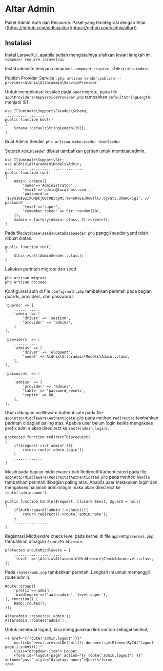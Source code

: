 # Altar Admin
Paket Admin Auth dan Resource. Paket yang terintegrasi dengan Altar ([https://github.com/aldhix/altar](https://github.com/aldhix/altar))

## Instalasi

Instal Laravel/UI, apabila sudah mengistallnya silahkan lewati langkah ini. 
`composer require laravel/ui`

Instal adminlte dengan composer.
`composer require aldhix/altaradmin`

Publish Provider Service .
`php artisan vendor:publish --provider=Aldhix\Altaradmin\ServiceProvider`

Untuk menghindari kesalah pada saat migrate, pada file `app\Providers\AppServiceProvider.php` tambahkan `defaultStringLength` menjadi 191.

    use Illuminate\Support\Facades\Schema;
    ..................
    public function boot()
    {
    	Schema::defaultStringLength(191);
    }

Buat Admin Seeder.
`php artisan make:seeder UserSeeder`

Setelah `AdminSeeder` dibuat  tambahkan peritah untuk membuat admin.

    use Illuminate\Support\Str;
    use Aldhix\Altaradmin\Models\Admin;
    ....................................
    public function run()
    {
	    Admin::create([
		    'name'=>'Administrator',
		    'email'=>'admin@localhost.com',
		    'password'=> '$2y$10$92IXUNpkjO0rOQ5byMi.Ye4oKoEa3Ro9llC/.og/at2.uheWG/igi', // password
		    'level'=>'super',
		    'remember_token' => Str::random(10),
	    ]);
	    $admin = factory(Admin::class, 2)->create();
    }


Pada file`database\seeds\DatabaseSeeder.php` panggil seeder yand telah dibuat diatas.

    public function run()
    {
	    $this->call(AdminSeeder::class);
    }

Lakukan perintah migrate dan seed.

    php artisan migrate
    php artisan db:seed

Konfigurasi auth di file `config\auth.php` tambahkan perintah pada bagian guards, providers, dan passwords

    'guards' => [
	    ............
	    'admin' => [
		    'driver' => 'session',
		    'provider' => 'admins',
	    ]
    ],
    
    'providers' => [
	    ...........
	    'admins' => [
		    'driver' => 'eloquent',
		    'model' => Aldhix\Altaradmin\Models\Admin::class,
	    ],
    ],
    
    'passwords' => [
	    ...........
	    'admins' => [
		    'provider' => 'admins',
		    'table' => 'password_resets',
		    'expire' => 60,
	    ],
    ],


Ubah dibagian midlleware  Authenticate pada file `app\Http\Middleware\Authenticate.php` pada method `redirectTo` tambahkan perintah dibagian paling atas. Apabila user belum login ketika mengakses prefix admin akan diredirect ke `route(admin.login)`.

    protected function redirectTo($request)
    {
	    if($request->is('admin*')){
		    return route('admin.login');
	    }
	    .............
    }



Masih pada bagian middleware ubah RedirectIfAuthenticated pada file `app\Http\Middleware\RedirectIfAuthenticated.php` pada method `handle` tambahkan perintah  dibagian paling atas. Apabila user melakukan login dan mengakses halaman admin/login maka akan diredirect ke `route('admin.home')`.

    public function handle($request, Closure $next, $guard = null)
    {
	    if(Auth::guard('admin')->check()){
		    return redirect()->route('admin.home');
	    }
	    ................
    }

Registrasi Middleware check level pada kernel di file `app\Http\Kernel.php` tambahkan dibagian `$routeMiddleware`.

    protected $routeMiddleware = [
	    ......................
	    'level' => \Aldhix\Altaradmin\Middleware\CheckAdminLevel::class,
    ];


Pada `routes\web.php` tambahkan perintah. Langkah ini untuk memanggil route admin.

    Route::group([
		'prefix'=>'admin',
		'middleware'=>['auth:admin','level:super'],
	], function() {
	    Demo::routes();
    });
    
    Altaradmin::resource('admin');
    Altaradmin::routes('admin');


Untuk membuat logout, bisa menggunakan link contoh sebagai berikut,

    <a href="{{route('admin.logout')}}" 
	    onclick="event.preventDefault(); document.getElementById('logout-page').submit();" 
	    class="dropdown-item"> Logout
	    <form id="logout-page" action="{{ route('admin.logout') }}" method="post" style="display: none;">@csrf</form>
    </a>
